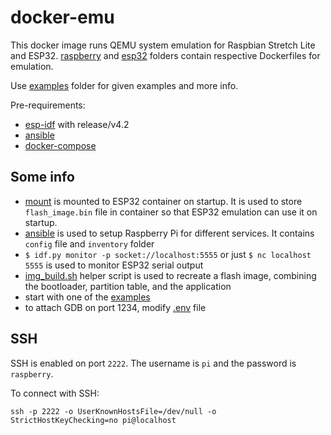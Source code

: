 
# docker-emu
This docker image runs QEMU system emulation for Raspbian Stretch Lite and ESP32. [raspberry](./raspberry) and [esp32](./esp32) folders contain respective Dockerfiles for emulation.  

Use [examples](./examples) folder for given examples and more info. 

Pre-requirements:
- [esp-idf](https://github.com/espressif/esp-idf) with release/v4.2
- [ansible](https://docs.ansible.com/ansible/latest/installation_guide/intro_installation.html)
- [docker-compose](https://docs.docker.com/compose/install/)

## Some info
- [mount](./mount) is mounted to ESP32 container on startup. It is used to store `flash_image.bin` file in container so that ESP32 emulation can use it on startup. 
- [ansible](./ansible) is used to setup Raspberry Pi for different services. It contains `config` file and `inventory` folder 
- `$ idf.py monitor -p socket://localhost:5555` or just `$ nc localhost 5555` is used to monitor ESP32 serial output
- [img_build.sh](./examples/echo/esp32/img_build.sh) helper script is used to recreate a flash image, combining the bootloader, partition table, and the application
- start with one of the [examples](./examples)
- to attach GDB on port 1234, modify [.env](./.env) file

## SSH

SSH is enabled on port `2222`. The username is `pi` and the password is `raspberry`. 

To connect with SSH:

`ssh -p 2222 -o UserKnownHostsFile=/dev/null -o StrictHostKeyChecking=no pi@localhost`
